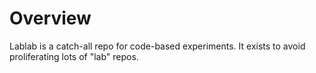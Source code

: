 # Overview

Lablab is a catch-all repo for code-based experiments. It exists to avoid proliferating lots of "lab" repos.
